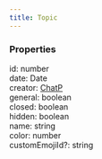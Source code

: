 ```yaml
---
title: Topic
---
```


### Properties

<div class="flex flex-col gap-3"><div><div class="flex gap-2"><div class="font-mono p" id="p_id" data-anchor><span class="font-bold">id</span><span class="opacity-50">:</span> <span>number</span></div></div></div><div><div class="flex gap-2"><div class="font-mono p" id="p_date" data-anchor><span class="font-bold">date</span><span class="opacity-50">:</span> <span href="/">Date</span></div></div></div><div><div class="flex gap-2"><div class="font-mono p" id="p_creator" data-anchor><span class="font-bold">creator</span><span class="opacity-50">:</span> <a href="/types/chatp"  >ChatP</a></div></div></div><div><div class="flex gap-2"><div class="font-mono p" id="p_general" data-anchor><span class="font-bold">general</span><span class="opacity-50">:</span> <span>boolean</span></div></div></div><div><div class="flex gap-2"><div class="font-mono p" id="p_closed" data-anchor><span class="font-bold">closed</span><span class="opacity-50">:</span> <span>boolean</span></div></div></div><div><div class="flex gap-2"><div class="font-mono p" id="p_hidden" data-anchor><span class="font-bold">hidden</span><span class="opacity-50">:</span> <span>boolean</span></div></div></div><div><div class="flex gap-2"><div class="font-mono p" id="p_name" data-anchor><span class="font-bold">name</span><span class="opacity-50">:</span> <span>string</span></div></div></div><div><div class="flex gap-2"><div class="font-mono p" id="p_color" data-anchor><span class="font-bold">color</span><span class="opacity-50">:</span> <span>number</span></div></div></div><div><div class="flex gap-2"><div class="font-mono p" id="p_customEmojiId" data-anchor><span class="font-bold">customEmojiId</span><span class="opacity-50"><span title="Optional" class="cursor-help">?</span>:</span> <span>string</span></div></div></div></div>

